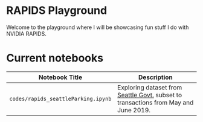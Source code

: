 # RAPIDS Playground

Welcome to the playground where I will be showcasing fun stuff I do with NVIDIA RAPIDS.

# Current notebooks
|   Notebook Title         | Description    |
|------------------------|-------------------------------------------------------------------------------------------------------------------------------------------------------------------------------------------------------------------------------|
| `codes/rapids_seattleParking.ipynb` | Exploring dataset from [Seattle Govt.](https://data.seattle.gov/Transportation/2019-Paid-Parking-Occupancy-Year-to-date-/qktt-2bsy) subset to transactions from May and June 2019. |
